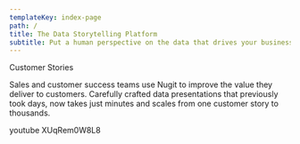 ```yaml
---
templateKey: index-page
path: /
title: The Data Storytelling Platform
subtitle: Put a human perspective on the data that drives your business
---
```

Customer Stories

Sales and customer success teams use Nugit to improve the value they deliver to customers. Carefully crafted data presentations that previously took days, now takes just minutes and scales from one customer story to thousands.



youtube XUqRem0W8L8
